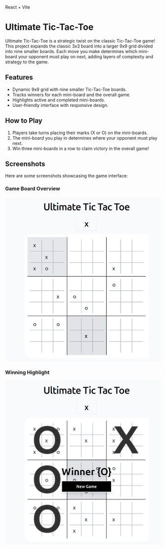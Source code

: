 React + Vite
# Ultimate Tic-Tac-Toe

Ultimate Tic-Tac-Toe is a strategic twist on the classic Tic-Tac-Toe game! This project expands the classic 3x3 board into a larger 9x9 grid divided into nine smaller boards. Each move you make determines which mini-board your opponent must play on next, adding layers of complexity and strategy to the game.

## Features
- Dynamic 9x9 grid with nine smaller Tic-Tac-Toe boards.
- Tracks winners for each mini-board and the overall game.
- Highlights active and completed mini-boards.
- User-friendly interface with responsive design.

## How to Play
1. Players take turns placing their marks (X or O) on the mini-boards.
2. The mini-board you play in determines where your opponent must play next.
3. Win three mini-boards in a row to claim victory in the overall game!

## Screenshots
Here are some screenshots showcasing the game interface:

### Game Board Overview
![Game Board Overview](https://github.com/birukjeldu/ultimate-tic-tac-toe-react/blob/master/Screenshot%20from%202025-01-03%2021-42-16.png)

### Winning Highlight
![Winning Highlight](https://github.com/birukjeldu/ultimate-tic-tac-toe-react/blob/master/Screenshot%20from%202025-01-03%2021-43-47.png)
